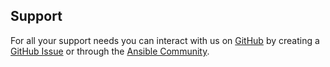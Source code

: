 ## Support
For all your support needs you can interact with us on [GitHub](https://github.com/dell/ansible-powerstore) by creating a [GitHub Issue](https://github.com/dell/ansible-powerstore/issues) or through the [Ansible Community](https://www.dell.com/community/Automation/bd-p/Automation).
